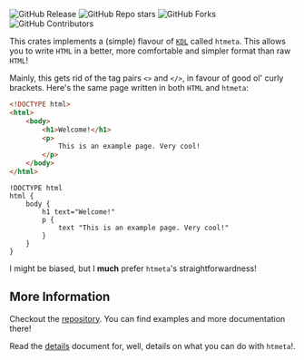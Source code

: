 ![GitHub Release](https://img.shields.io/github/v/release/Diegovsky/htmeta)
![GitHub Repo stars](https://img.shields.io/github/stars/Diegovsky/htmeta)
![GitHub Forks](https://img.shields.io/github/forks/Diegovsky/htmeta)
![GitHub Contributors](https://img.shields.io/github/contributors/Diegovsky/htmeta)


This crates implements a (simple) flavour of [`KDL`] called `htmeta`. This
allows you to write `HTML` in a better, more comfortable and simpler format than
raw `HTML`!

Mainly, this gets rid of the tag pairs `<>` and `</>`, in favour of good ol' curly brackets.
Here's the same page written in both `HTML` and `htmeta`: 

```html
<!DOCTYPE html>
<html>
    <body>
        <h1>Welcome!</h1>
        <p>
            This is an example page. Very cool!
        </p>
    </body>
</html>
```

```kdl
!DOCTYPE html
html {
    body {
        h1 text="Welcome!"
        p {
            text "This is an example page. Very cool!"
        }
    }
}
```

I might be biased, but I **much** prefer `htmeta`'s straightforwardness!

## More Information
Checkout the [repository](https://github.com/Diegovsky/htmeta). You can find examples and more documentation there!

Read the [details](./DETAILS.md) document for, well, details on what you can do with `htmeta`!.

[`KDL`]: kdl.dev
